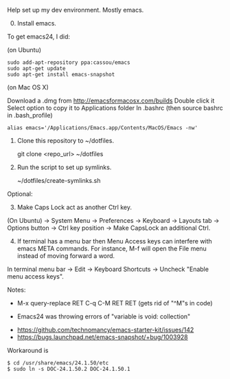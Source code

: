 Help set up my dev environment. Mostly emacs.

0) Install emacs.

To get emacs24, I did:

(on Ubuntu)

    sudo add-apt-repository ppa:cassou/emacs
    sudo apt-get update
    sudo apt-get install emacs-snapshot

(on Mac OS X)

Download a .dmg from http://emacsformacosx.com/builds
Double click it
Select option to copy it to Applications folder
In .bashrc (then source bashrc in .bash_profile)

    alias emacs='/Applications/Emacs.app/Contents/MacOS/Emacs -nw'


1) Clone this repository to ~/dotfiles.

    git clone <repo_url> ~/dotfiles

2) Run the script to set up symlinks.

    ~/dotfiles/create-symlinks.sh

Optional:

3) Make Caps Lock act as another Ctrl key.

(On Ubuntu) -> System Menu -> Preferences -> Keyboard -> Layouts tab -> Options button ->
Ctrl key position -> Make CapsLock an additional Ctrl.

4) If terminal has a menu bar then Menu Access keys can interfere with emacs META commands.  For
instance, M-f will open the File menu instead of moving forward a word.

In terminal menu bar -> Edit -> Keyboard Shortcuts -> Uncheck "Enable menu access keys".

Notes:

* M-x query-replace RET C-q C-M RET RET (gets rid of "^M"s in code)

* Emacs24 was throwing errors of "variable is void: collection"

- https://github.com/technomancy/emacs-starter-kit/issues/142
- https://bugs.launchpad.net/emacs-snapshot/+bug/1003928

Workaround is

    $ cd /usr/share/emacs/24.1.50/etc
    $ sudo ln -s DOC-24.1.50.2 DOC-24.1.50.1